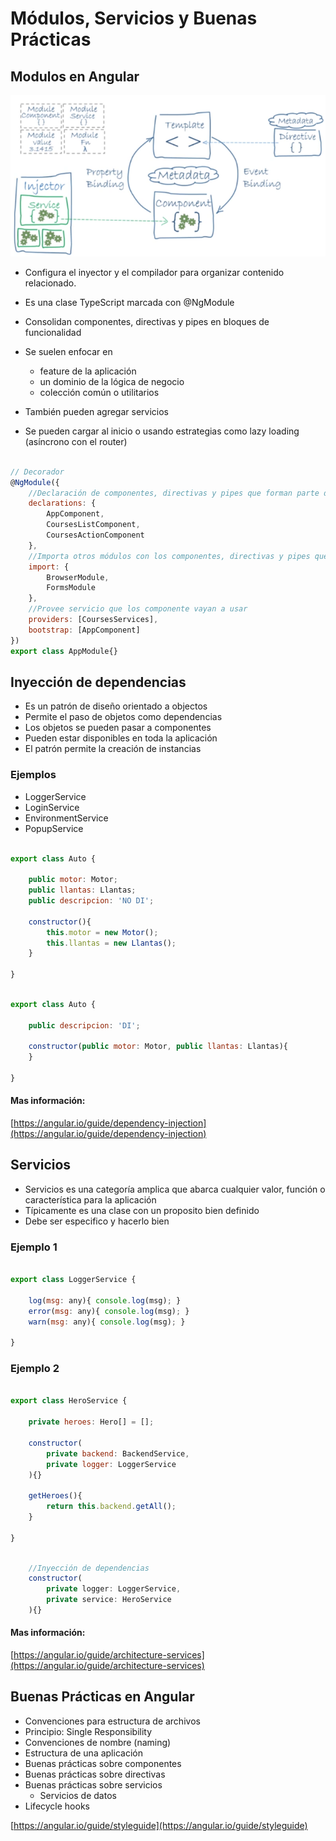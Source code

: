 # Módulos, Servicios y Buenas Prácticas

## Modulos en Angular

![Imagen](../img/clase_6/1.png)

* Configura el inyector y el compilador para organizar contenido relacionado.

* Es una clase TypeScript marcada con @NgModule

* Consolidan componentes, directivas y pipes en bloques de funcionalidad

* Se suelen enfocar en
    * feature de la aplicación
    * un dominio de la lógica de negocio
    * colección común o utilitarios

* También pueden agregar servicios
* Se pueden cargar al inicio o usando estrategias como lazy loading (asíncrono con el router)

``` javascript

// Decorador
@NgModule({
    //Declaración de componentes, directivas y pipes que forman parte del modulo
    declarations: { 
        AppComponent,
        CoursesListComponent,
        CoursesActionComponent
    },
    //Importa otros módulos con los componentes, directivas y pipes que vayan a necesitar los componentes del modulo actual.
    import: {
        BrowserModule,
        FormsModule
    },
    //Provee servicio que los componente vayan a usar
    providers: [CoursesServices],
    bootstrap: [AppComponent]
})
export class AppModule{}

```

## Inyección de dependencias

* Es un patrón de diseño orientado a objectos
* Permite el paso de objetos como dependencias
* Los objetos se pueden pasar a componentes
* Pueden estar disponibles en toda la aplicación
* El patrón permite la creación de instancias

### Ejemplos

* LoggerService
* LoginService
* EnvironmentService
* PopupService

``` javascript

export class Auto {

    public motor: Motor;
    public llantas: Llantas;
    public descripcion: 'NO DI';

    constructor(){
        this.motor = new Motor();
        this.llantas = new Llantas();
    }

}

```

``` javascript

export class Auto {

    public descripcion: 'DI';
    
    constructor(public motor: Motor, public llantas: Llantas){
    }

}

```

#### Mas información:
[https://angular.io/guide/dependency-injection](https://angular.io/guide/dependency-injection)

## Servicios

* Servicios es una categoría amplica que abarca cualquier valor, función o característica para la aplicación
* Típicamente es una clase con un proposito bien definido
* Debe ser especifico y hacerlo bien

### Ejemplo 1

``` javascript

export class LoggerService {

    log(msg: any){ console.log(msg); }
    error(msg: any){ console.log(msg); }
    warn(msg: any){ console.log(msg); }

}

```

### Ejemplo 2

``` javascript

export class HeroService {

    private heroes: Hero[] = [];

    constructor(
        private backend: BackendService,
        private logger: LoggerService
    ){}

    getHeroes(){
        return this.backend.getAll();
    }

}

```

``` javascript

    //Inyección de dependencias
    constructor(
        private logger: LoggerService,
        private service: HeroService
    ){}

```

#### Mas información:
[https://angular.io/guide/architecture-services](https://angular.io/guide/architecture-services)

## Buenas Prácticas en Angular

* Convenciones para estructura de archivos
* Principio: Single Responsibility
* Convenciones de nombre (naming)
* Estructura de una aplicación
* Buenas prácticas sobre componentes
* Buenas prácticas sobre directivas
* Buenas prácticas sobre servicios
    * Servicios de datos
* Lifecycle hooks

[https://angular.io/guide/styleguide](https://angular.io/guide/styleguide)